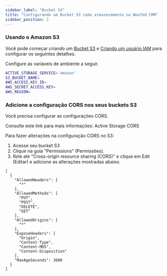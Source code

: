 ```yaml
---
sidebar_label: "Bucket S3"
title: "Configurando um Bucket S3 como armazenamento no Woofed CRM"
sidebar_position: 2
---
```


### Usando o Amazon S3

Você pode começar criando um [Bucket S3](https://docs.aws.amazon.com/AmazonS3/latest/gsg/CreatingABucket.html) e [Criando um usuário IAM](https://docs.aws.amazon.com/IAM/latest/UserGuide/id_users_create.html) para configurar os seguintes detalhes.

Configure as variáveis de ambiente a seguir.

```bash
ACTIVE_STORAGE_SERVICE='amazon'
S3_BUCKET_NAME=
AWS_ACCESS_KEY_ID=
AWS_SECRET_ACCESS_KEY=
AWS_REGION=
```

### Adicione a configuração CORS nos seus buckets S3

Você precisa configurar as configurações CORS.

Consulte este link para mais informações: Active Storage CORS

Para fazer alterações na configuração CORS no S3:

1. Acesse seu bucket S3
2. Clique na guia "Permissions" (Permissões).
3. Role até "Cross-origin resource sharing (CORS)" e clique em Edit (Editar) e adicione as alterações mostradas abaixo.


```
[
  {
    "AllowedHeaders": [
      "*"
    ],
    "AllowedMethods": [
      "PUT",
      "POST",
      "DELETE",
      "GET"
    ],
    "AllowedOrigins": [
      "*"
    ],
    "ExposeHeaders": [
      "Origin",
      "Content-Type",
      "Content-MD5",
      "Content-Disposition"
    ],
    "MaxAgeSeconds": 3600
  }
]
```
